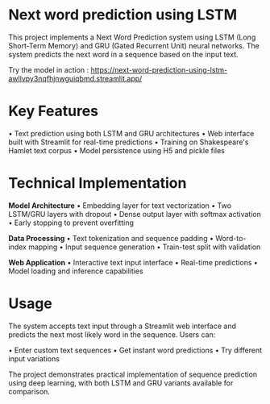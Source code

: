 # Next word prediction using LSTM

This project implements a Next Word Prediction system using LSTM (Long Short-Term Memory) and GRU (Gated Recurrent Unit) neural networks. The system predicts the next word in a sequence based on the input text.

Try the model in action : https://next-word-prediction-using-lstm-awllvpy3nqfhjnwguiqbmd.streamlit.app/


# Key Features
• Text prediction using both LSTM and GRU architectures
• Web interface built with Streamlit for real-time predictions
• Training on Shakespeare's Hamlet text corpus
• Model persistence using H5 and pickle files

# Technical Implementation

**Model Architecture**
• Embedding layer for text vectorization
• Two LSTM/GRU layers with dropout
• Dense output layer with softmax activation
• Early stopping to prevent overfitting

**Data Processing**
• Text tokenization and sequence padding
• Word-to-index mapping
• Input sequence generation
• Train-test split with validation

**Web Application**
• Interactive text input interface
• Real-time predictions
• Model loading and inference capabilities

# Usage
The system accepts text input through a Streamlit web interface and predicts the next most likely word in the sequence. Users can:

• Enter custom text sequences
• Get instant word predictions
• Try different input variations

The project demonstrates practical implementation of sequence prediction using deep learning, with both LSTM and GRU variants available for comparison.
